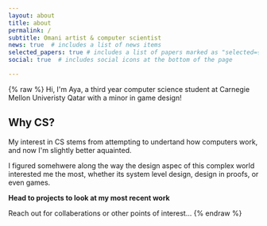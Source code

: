 ```yaml
---
layout: about
title: about
permalink: /
subtitle: Omani artist & computer scientist
news: true  # includes a list of news items
selected_papers: true # includes a list of papers marked as "selected={true}"
social: true  # includes social icons at the bottom of the page

---
```

{% raw %}
Hi, I'm Aya, a third year computer science student at Carnegie Mellon Univeristy Qatar with a minor in game design!

## Why CS? 
My interest in CS stems from attempting to undertand how computers work, and now I'm slightly better aquainted. 

I figured somehwere along the way the design aspec of this complex world interested me the most, whether its system level design, design in proofs, or even games. 

**Head to projects to look at my most recent work**

Reach out for collaberations or other points of interest...
{% endraw %}
